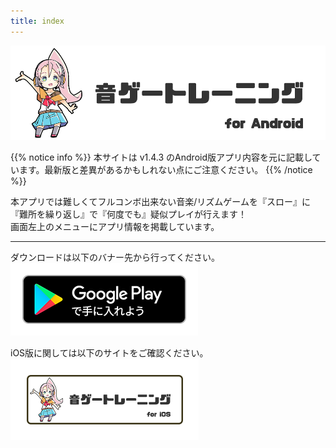 ```yaml
---
title: index
---
```


![top banner](top_banner.jp.png)

{{% notice info %}}
本サイトは v1.4.3 のAndroid版アプリ内容を元に記載しています。最新版と差異があるかもしれない点にご注意ください。
{{% /notice %}}

本アプリでは難しくてフルコンボ出来ない音楽/リズムゲームを『スロー』に『難所を繰り返し』で『何度でも』疑似プレイが行えます！<br>画面左上のメニューにアプリ情報を掲載しています。

-------

ダウンロードは以下のバナー先から行ってください。<br>
[![Google Play link](img_google-play-badge.jp.png#imgleft)](https://play.google.com/store/apps/details?id=jp.hyoromo.VideoSwing)
<div class="clear clear_box"></div>


iOS版に関しては以下のサイトをご確認ください。<br>
[![Site link](img_banner_ios.jp.png#imgleft)](https://hyoromo.github.io/sound-game-training/jp/)
<div class="clear clear_box"></div>
